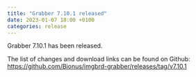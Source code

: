 ```yaml
---
title: "Grabber 7.10.1 released"
date: 2023-01-07 18:00 +0100
categories: release
---
```



Grabber 7.10.1 has been released.

The list of changes and download links can be found on Github:  
<https://github.com/Bionus/imgbrd-grabber/releases/tag/v7.10.1>